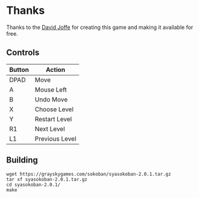 # Thanks
Thanks to the [David Joffe](https://grayskygames.com/sokoban.html) for creating this game and making it available for free.

## Controls

| Button | Action |
|--|--| 
|DPAD| Move |
|A| Mouse Left |
|B| Undo Move|
|X| Choose Level| 
|Y| Restart Level |
|R1| Next Level|
|L1| Previous Level| 

## Building

```
wget https://grayskygames.com/sokoban/syasokoban-2.0.1.tar.gz
tar xf syasokoban-2.0.1.tar.gz
cd syasokoban-2.0.1/
make
```